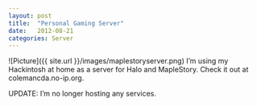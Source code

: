 ```yaml
---
layout: post
title:  "Personal Gaming Server"
date:   2012-08-21
categories: Server
---
```

![Picture]({{ site.url }}/images/maplestoryserver.png)
I’m using my Hackintosh at home as a server for Halo and MapleStory. Check it out at colemancda.no-ip.org.

UPDATE: I’m no longer hosting any services.